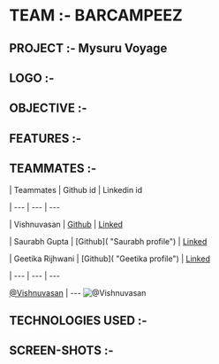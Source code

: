 # TEAM :- BARCAMPEEZ
## PROJECT :- Mysuru Voyage
## LOGO :-

## OBJECTIVE :-

## FEATURES :-

## TEAMMATES :-
| Teammates | Github id | Linkedin id 

| --- | --- | ---

| Vishnuvasan | [Github](https://github.com/Cipher-unhsiV "Vishnu profile") | [Linked](https://www.linkedin.com/in/vishnuvasan-srinivasan-0b2012194/ "Vishnu")

| Saurabh Gupta | [Github]( "Saurabh profile") | [Linked]( "Saurabh")

| Geetika Rijhwani | [Github]( "Geetika profile") | [Linked]( "Geetika")

| --- | --- | ---

[@Vishnuvasan](https://github.com/Cipher-unhsiV)
| ---
![@Vishnuvasan](https://avatars.githubusercontent.com/Cipher-unhsiV?s=150&v=1)





## TECHNOLOGIES USED :-

## SCREEN-SHOTS :-

